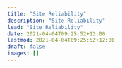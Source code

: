 ```yaml
---
title: "Site Reliability"
description: "Site Reliability"
lead: "Site Reliability"
date: 2021-04-04T09:25:52+12:00
lastmod: 2021-04-04T09:25:52+12:00
draft: false
images: []
---
```

